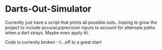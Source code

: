 # Darts-Out-Simulator
Currently just have a script that prints all possible outs...hoping to grow the project to include accuracy/precision inputs to account for alternate paths when a dart strays.  Maybe even apply AI.

Code is currently broken :-)...off to a great start
